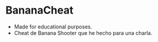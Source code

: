 # BananaCheat
- Made for educational purposes.
- Cheat de Banana Shooter que he hecho para una charla.